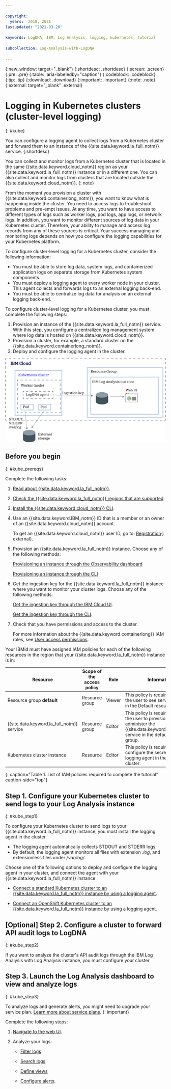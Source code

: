 ```yaml
---

copyright:
  years:  2018, 2021
lastupdated: "2021-03-28"

keywords: LogDNA, IBM, Log Analysis, logging, kubernetes, tutorial

subcollection: Log-Analysis-with-LogDNA

---
```


{:new_window: target="_blank"}
{:shortdesc: .shortdesc}
{:screen: .screen}
{:pre: .pre}
{:table: .aria-labeledby="caption"}
{:codeblock: .codeblock}
{:tip: .tip}
{:download: .download}
{:important: .important}
{:note: .note}
{:external: target="_blank" .external}


# Logging in Kubernetes clusters (cluster-level logging)
{: #kube}

You can configure a logging agent to collect logs from a Kubernetes cluster and forward them to an instance of the {{site.data.keyword.la_full_notm}} service.
{:shortdesc}

You can collect and monitor logs from a Kubernetes cluster that is located in the same {{site.data.keyword.cloud_notm}} region as your {{site.data.keyword.la_full_notm}} instance or in a different one. You can also collect and monitor logs from clusters that are located outside the {{site.data.keyword.cloud_notm}}.
{: note}


From the moment you provision a cluster with {{site.data.keyword.containerlong_notm}}, you want to know what is happening inside the cluster. You need to access logs to troubleshoot problems and pre-empt issues. At any time, you want to have access to different types of logs such as worker logs, pod logs, app logs, or network logs. In addition, you want to monitor different sources of log data in your Kubernetes cluster. Therefore, your ability to manage and access log records from any of these sources is critical. Your success managing and monitoring logs depends on how you configure the logging capabilities for your Kubernetes platform.

To configure cluster-level logging for a Kubernetes cluster, consider the following information:

* You must be able to store log data, system logs, and containerized application logs on separate storage from Kubernetes system components.
* You must deploy a logging agent to every worker node in your cluster. This agent collects and forwards logs to an external logging back-end.
* You must be able to centralize log data for analysis on an external logging back-end.


To configure cluster-level logging for a Kubernetes cluster, you must complete the following steps:

1. Provision an instance of the {{site.data.keyword.la_full_notm}} service. With this step, you configure a centralized log management system where log data is hosted on {{site.data.keyword.cloud_notm}}.
2. Provision a cluster, for example, a standard cluster on the {{site.data.keyword.containerlong_notm}}.
3. Deploy and configure the logging agent in the cluster.

![Log Analysis component overview on the {{site.data.keyword.cloud_notm}}](../images/kube.png "Log Analysis component overview on the {{site.data.keyword.cloud_notm}}")



## Before you begin
{: #kube_prereqs}

Complete the following tasks:

1. [Read about {{site.data.keyword.la_full_notm}}](/docs/Log-Analysis-with-LogDNA?topic=Log-Analysis-with-LogDNA-getting-started).

2. [Check the {{site.data.keyword.la_full_notm}} regions that are supported](/docs/Log-Analysis-with-LogDNA?topic=Log-Analysis-with-LogDNA-regions). 

3. [Install the {{site.data.keyword.cloud_notm}} CLI](/docs/cli?topic=cli-install-ibmcloud-cli).

4. Use an {{site.data.keyword.IBM_notm}} ID that is a member or an owner of an {{site.data.keyword.cloud_notm}} account. 

    To get an {{site.data.keyword.cloud_notm}} user ID, go to: [Registration](https://cloud.ibm.com/login){: external}.

5. Provision an {{site.data.keyword.la_full_notm}} instance. Choose any of the following methods:  

    [Provisioning an instance through the Observability dashboard](/docs/Log-Analysis-with-LogDNA?topic=Log-Analysis-with-LogDNA-provision#provision_ui)

    [Provisioning an instance through the CLI](/docs/Log-Analysis-with-LogDNA?topic=Log-Analysis-with-LogDNA-provision#provision_cli)

6. Get the ingestion key for the {{site.data.keyword.la_full_notm}} instance where you want to monitor your cluster logs. Choose any of the following methods:

    [Get the ingestion key through the IBM Cloud UI](/docs/Log-Analysis-with-LogDNA?topic=Log-Analysis-with-LogDNA-ingestion_key#ibm_cloud_ui).

    [Get the ingestion key through the CLI](/docs/Log-Analysis-with-LogDNA?topic=Log-Analysis-with-LogDNA-ingestion_key#ingestion_key_cli).

7. Check that you have permissions and access to the cluster. 

    For more information about the {{site.data.keyword.containerlong}} IAM roles, see [User access permissions](/docs/containers?topic=containers-access_reference#access_reference).




Your IBMid must have assigned IAM policies for each of the following resources in the region that your {{site.data.keyword.la_full_notm}} instance is in:  

| Resource                             | Scope of the access policy | Role    | Information                  |
|--------------------------------------|----------------------------|---------|------------------------------|
| Resource group **default**           |  Resource group            | Viewer  | This policy is required to allow the user to see service instances in the Default resource group.|
| {{site.data.keyword.la_full_notm}} service |  Resource group            | Editor  | This policy is required to allow the user to provision and administer the {{site.data.keyword.la_full_notm}} service in the default resource group.   |
| Kubernetes cluster instance          |  Resource                 | Editor  | This policy is required to configure the secret and the logging agent in the Kubernetes cluster. |
{: caption="Table 1. List of IAM policies required to complete the tutorial" caption-side="top"} 


## Step 1. Configure your Kubernetes cluster to send logs to your Log Analysis instance
{: #kube_step1}

To configure your Kubernetes cluster to send logs to your {{site.data.keyword.la_full_notm}} instance, you must install the logging agent in the cluster. 

* The logging agent automatically collects STDOUT and STDERR logs.
* By default, the logging agent monitors all files with extension *.log*, and extensionless files under */var/log/*.

Choose one of the following options to deploy and configure the logging agent in your cluster, and connect the agent with your {{site.data.keyword.la_full_notm}} instance:

* [Connect a standard Kubernetes cluster to an {{site.data.keyword.la_full_notm}} instance by using a logging agent](/docs/Log-Analysis-with-LogDNA?topic=Log-Analysis-with-LogDNA-config_agent_kube_cluster).

* [Connect an OpenShift Kubernetes cluster to an {{site.data.keyword.la_full_notm}} instance by using a logging agent](/docs/Log-Analysis-with-LogDNA?topic=Log-Analysis-with-LogDNA-config_agent_os_cluster).



## [Optional] Step 2. Configure a cluster to forward API audit logs to LogDNA
{: #kube_step2}

If you want to analyze the cluster's API audit logs through the IBM Log Analysis with Log Analysis instance, you must configure your cluster






## Step 3. Launch the Log Analysis dashboard to view and analyze logs
{: #kube_step3}

To analyze logs and generate alerts, you might need to upgrade your service plan. [Learn more about service plans](/docs/Log-Analysis-with-LogDNA?topic=Log-Analysis-with-LogDNA-service_plans).
{: important}


Complete the following steps:

1. [Navigate to the web UI](/docs/Log-Analysis-with-LogDNA?topic=Log-Analysis-with-LogDNA-launch).

2. Analyze your logs:

    - [Filter logs](/docs/Log-Analysis-with-LogDNA?topic=Log-Analysis-with-LogDNA-view_logs#view_logs_step5)
    
    - [Search logs](/docs/Log-Analysis-with-LogDNA?topic=Log-Analysis-with-LogDNA-view_logs#view_logs_step6)

    - [Define views](/docs/Log-Analysis-with-LogDNA?topic=Log-Analysis-with-LogDNA-view_logs#view_logs_step7)

    - [Configure alerts](https://docs.logdna.com/docs/alerts). 


